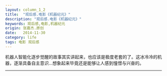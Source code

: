 ```yaml
---
layout: column_1_2
title:  "观后感.电影《机器纪元》"
description: "观后感.电影《机器纪元》"
keywords: 观后感,电影,机器纪元
origin: 张嘉杰.原创
date:   2014-11-30
category: life
tags: 电影 观后感
---
```

机器人智能化逐步觉醒的故事其实讲起来，也应该是极度老套的了。这冰冷冷的机器，逐渐具备自主意识...想象起来毕竟还是能够让人感到憧憬与兴奋的。 
<!--more-->



---------------------------------------